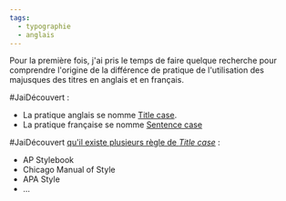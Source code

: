 ```yaml
---
tags:
  - typographie
  - anglais
---
```

Pour la première fois, j'ai pris le temps de faire quelque recherche pour comprendre l'origine de la différence de pratique de l'utilisation des majusques des titres en anglais et en français.

#JaiDécouvert :

- La pratique anglais se nomme [Title case](https://en.wikipedia.org/wiki/Title_case).
- La pratique française se nomme [Sentence case](https://en.wikipedia.org/wiki/Letter_case#Sentence_case) 

#JaiDécouvert [qu'il existe plusieurs règle de *Title case*](https://en.wikipedia.org/wiki/Title_case#Rules) :

- AP Stylebook
- Chicago Manual of Style
- APA Style
- ...